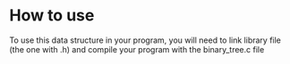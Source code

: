 # How to use
To use this data structure in your program, you will need to link library file (the one with .h) and compile your program with the binary_tree.c file
